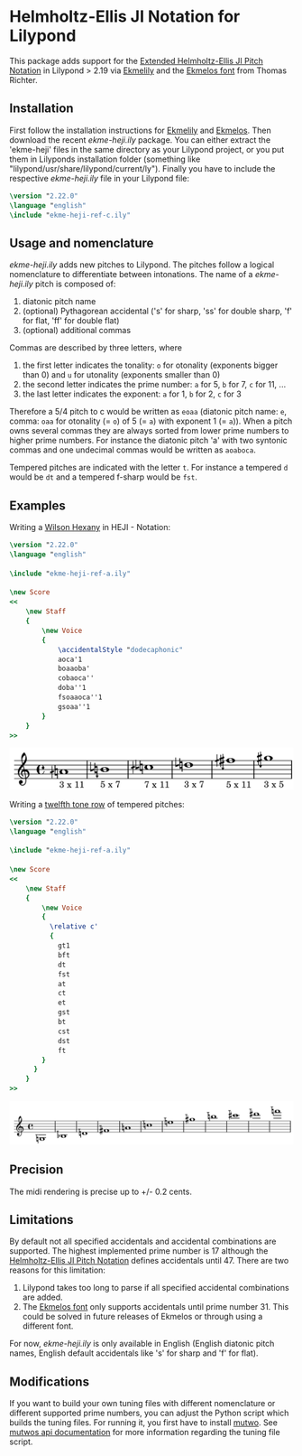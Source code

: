 # Helmholtz-Ellis JI Notation for Lilypond

This package adds support for the [Extended Helmholtz-Ellis JI Pitch Notation](https://marsbat.space/pdfs/notation.pdf)
in Lilypond > 2.19 via [Ekmelily](http://www.ekmelic-music.org/en/extra/ekmelily.htm) and the
[Ekmelos font](http://www.ekmelic-music.org/en/extra/ekmelos.htm) from Thomas Richter.

## Installation

First follow the installation instructions for [Ekmelily](http://www.ekmelic-music.org/en/extra/ekmelily.htm#Installation) and [Ekmelos](http://www.ekmelic-music.org/en/extra/ekmelos.htm#Installation). Then download the recent _ekme-heji.ily_ package. You can either extract the 'ekme-heji' files in the same directory as your Lilypond project, or you put them in Lilyponds installation folder (something like "lilypond/usr/share/lilypond/current/ly"). Finally you have to include the respective _ekme-heji.ily_ file in your Lilypond file:

```lilypond
\version "2.22.0"
\language "english"
\include "ekme-heji-ref-c.ily"
```

## Usage and nomenclature

_ekme-heji.ily_ adds new pitches to Lilypond. The pitches follow a logical nomenclature to differentiate between intonations.
The name of a _ekme-heji.ily_ pitch is composed of:

1. diatonic pitch name
2. (optional) Pythagorean accidental ('s' for sharp, 'ss' for double sharp, 'f' for flat, 'ff' for double flat)
3. (optional) additional commas

Commas are described by three letters, where

1. the first letter indicates the tonality: `o` for otonality (exponents bigger than 0) and `u` for utonality (exponents smaller than 0)
2. the second letter indicates the prime number: `a` for 5, `b` for 7, `c` for 11, ...
3. the last letter indicates the exponent: `a` for 1, `b` for 2, `c` for 3

Therefore a 5/4 pitch to c would be written as `eoaa` (diatonic pitch name: `e`, comma: `oaa` for otonality (= `o`) of 5 (= `a`) with exponent 1 (= `a`)).
When a pitch owns several commas they are always sorted from lower prime numbers to higher prime numbers. For instance the diatonic pitch 'a' with two syntonic commas and one undecimal commas would be written as `aoaboca`.

Tempered pitches are indicated with the letter `t`. For instance a tempered `d` would be `dt` and a tempered f-sharp would be `fst`.

## Examples

Writing a [Wilson Hexany](http://anaphoria.com/wilsoncps.html) in HEJI - Notation:

```lilypond
\version "2.22.0"
\language "english"

\include "ekme-heji-ref-a.ily"

\new Score
<<
    \new Staff
    {
        \new Voice
        {
            \accidentalStyle "dodecaphonic"
            aoca'1
            boaaoba'
            cobaoca''
            doba''1
            fsoaaoca''1
            gsoaa''1
        }
    }
>>
```

![wilson](examples/wilson_hexany.png)


Writing a [twelfth tone row](https://en.wikipedia.org/wiki/Violin_Concerto_(Berg)) of tempered pitches:

```lilypond
\version "2.22.0"
\language "english"

\include "ekme-heji-ref-a.ily"

\new Score
<<
    \new Staff
    {
        \new Voice
        {
          \relative c'
          {
            gt1
            bft
            dt
            fst
            at
            ct
            et
            gst
            bt
            cst
            dst
            ft
        }
      }
    }
>>
```

![berg](examples/berg_violin_concerto.png)

## Precision

The midi rendering is precise up to +/- 0.2 cents.

## Limitations

By default not all specified accidentals and accidental combinations are supported. The highest implemented prime number is 17 although the [Helmholtz-Ellis JI Pitch Notation](https://marsbat.space/pdfs/notation.pdf) defines accidentals until 47.
There are two reasons for this limitation:

1. Lilypond takes too long to parse if all specified accidental combinations are added.
2. The [Ekmelos font](http://www.ekmelic-music.org/en/extra/ekmelos.htm) only supports accidentals until prime number 31. This could be solved in future releases of Ekmelos or through using a different font.

For now, _ekme-heji.ily_ is only available in English (English diatonic pitch names, English default accidentals like 's' for sharp and 'f' for flat).

## Modifications

If you want to build your own tuning files with different nomenclature or different supported prime numbers, you can adjust the Python script which builds the tuning files. For running it, you first have to install [mutwo](https://github.com/mutwo-org/mutwo).
See [mutwos api documentation](https://mutwo.readthedocs.io/en/latest/mutwo/converters/frontends/mutwo.converters.frontends.ekmelily.html#module-mutwo.converters.frontends.ekmelily) for more information regarding the tuning file script.
